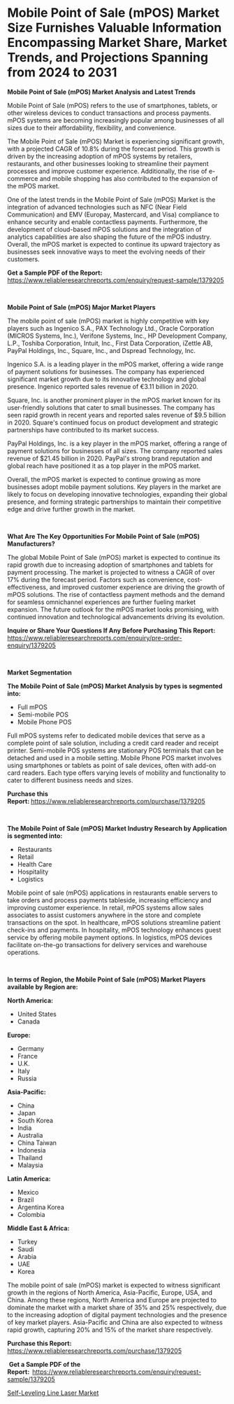 <p><h1>Mobile Point of Sale (mPOS) Market Size Furnishes Valuable Information Encompassing Market Share, Market Trends, and Projections Spanning from 2024 to 2031</h1></p><p><strong>Mobile Point of Sale (mPOS) Market Analysis and Latest Trends</strong></p>
<p><p>Mobile Point of Sale (mPOS) refers to the use of smartphones, tablets, or other wireless devices to conduct transactions and process payments. mPOS systems are becoming increasingly popular among businesses of all sizes due to their affordability, flexibility, and convenience.</p><p>The Mobile Point of Sale (mPOS) Market is experiencing significant growth, with a projected CAGR of 10.8% during the forecast period. This growth is driven by the increasing adoption of mPOS systems by retailers, restaurants, and other businesses looking to streamline their payment processes and improve customer experience. Additionally, the rise of e-commerce and mobile shopping has also contributed to the expansion of the mPOS market.</p><p>One of the latest trends in the Mobile Point of Sale (mPOS) Market is the integration of advanced technologies such as NFC (Near Field Communication) and EMV (Europay, Mastercard, and Visa) compliance to enhance security and enable contactless payments. Furthermore, the development of cloud-based mPOS solutions and the integration of analytics capabilities are also shaping the future of the mPOS industry. Overall, the mPOS market is expected to continue its upward trajectory as businesses seek innovative ways to meet the evolving needs of their customers.</p></p>
<p><strong>Get a Sample PDF of the Report:&nbsp;</strong> <a href="https://www.reliableresearchreports.com/enquiry/request-sample/1379205">https://www.reliableresearchreports.com/enquiry/request-sample/1379205</a></p>
<p>&nbsp;</p>
<p><strong>Mobile Point of Sale (mPOS) Major Market Players</strong></p>
<p><p>The mobile point of sale (mPOS) market is highly competitive with key players such as Ingenico S.A., PAX Technology Ltd., Oracle Corporation (MICROS Systems, Inc.), Verifone Systems, Inc., HP Development Company, L.P., Toshiba Corporation, Intuit, Inc., First Data Corporation, iZettle AB, PayPal Holdings, Inc., Square, Inc., and Dspread Technology, Inc.</p><p>Ingenico S.A. is a leading player in the mPOS market, offering a wide range of payment solutions for businesses. The company has experienced significant market growth due to its innovative technology and global presence. Ingenico reported sales revenue of €3.11 billion in 2020.</p><p>Square, Inc. is another prominent player in the mPOS market known for its user-friendly solutions that cater to small businesses. The company has seen rapid growth in recent years and reported sales revenue of $9.5 billion in 2020. Square's continued focus on product development and strategic partnerships have contributed to its market success.</p><p>PayPal Holdings, Inc. is a key player in the mPOS market, offering a range of payment solutions for businesses of all sizes. The company reported sales revenue of $21.45 billion in 2020. PayPal's strong brand reputation and global reach have positioned it as a top player in the mPOS market.</p><p>Overall, the mPOS market is expected to continue growing as more businesses adopt mobile payment solutions. Key players in the market are likely to focus on developing innovative technologies, expanding their global presence, and forming strategic partnerships to maintain their competitive edge and drive further growth in the market.</p></p>
<p>&nbsp;</p>
<p><strong>What Are The Key Opportunities For Mobile Point of Sale (mPOS) Manufacturers?</strong></p>
<p><p>The global Mobile Point of Sale (mPOS) market is expected to continue its rapid growth due to increasing adoption of smartphones and tablets for payment processing. The market is projected to witness a CAGR of over 17% during the forecast period. Factors such as convenience, cost-effectiveness, and improved customer experience are driving the growth of mPOS solutions. The rise of contactless payment methods and the demand for seamless omnichannel experiences are further fueling market expansion. The future outlook for the mPOS market looks promising, with continued innovation and technological advancements driving its evolution.</p></p>
<p><strong>Inquire or Share Your Questions If Any Before Purchasing This Report:</strong> <a href="https://www.reliableresearchreports.com/enquiry/pre-order-enquiry/1379205">https://www.reliableresearchreports.com/enquiry/pre-order-enquiry/1379205</a></p>
<p>&nbsp;</p>
<p><strong>Market Segmentation</strong></p>
<p><strong>The Mobile Point of Sale (mPOS) Market Analysis by types is segmented into:</strong></p>
<p><ul><li>Full mPOS</li><li>Semi-mobile POS</li><li>Mobile Phone POS</li></ul></p>
<p><p>Full mPOS systems refer to dedicated mobile devices that serve as a complete point of sale solution, including a credit card reader and receipt printer. Semi-mobile POS systems are stationary POS terminals that can be detached and used in a mobile setting. Mobile Phone POS market involves using smartphones or tablets as point of sale devices, often with add-on card readers. Each type offers varying levels of mobility and functionality to cater to different business needs and sizes.</p></p>
<p><strong>Purchase this Report:&nbsp;</strong><a href="https://www.reliableresearchreports.com/purchase/1379205">https://www.reliableresearchreports.com/purchase/1379205</a></p>
<p>&nbsp;</p>
<p><strong>The Mobile Point of Sale (mPOS) Market Industry Research by Application is segmented into:</strong></p>
<p><ul><li>Restaurants</li><li>Retail</li><li>Health Care</li><li>Hospitality</li><li>Logistics</li></ul></p>
<p><p>Mobile point of sale (mPOS) applications in restaurants enable servers to take orders and process payments tableside, increasing efficiency and improving customer experience. In retail, mPOS systems allow sales associates to assist customers anywhere in the store and complete transactions on the spot. In healthcare, mPOS solutions streamline patient check-ins and payments. In hospitality, mPOS technology enhances guest service by offering mobile payment options. In logistics, mPOS devices facilitate on-the-go transactions for delivery services and warehouse operations.</p></p>
<p>&nbsp;</p>
<p><strong>In terms of Region, the Mobile Point of Sale (mPOS) Market Players available by Region are:</strong></p>
<p>
    <p> <strong> North America: </strong>
        <ul>
            <li>United States</li>
            <li>Canada</li>
        </ul>
        </p> 
    <p> <strong> Europe: </strong>
        <ul>
            <li>Germany</li>
            <li>France</li>
            <li>U.K.</li>
            <li>Italy</li>
            <li>Russia</li>
        </ul>
        </p> 
    <p> <strong> Asia-Pacific: </strong>
        <ul>
            <li>China</li>
            <li>Japan</li>
            <li>South Korea</li>
            <li>India</li>
            <li>Australia</li>
            <li>China Taiwan</li>
            <li>Indonesia</li>
            <li>Thailand</li>
            <li>Malaysia</li>
        </ul>
        </p> 
    <p> <strong> Latin America: </strong>
        <ul>
            <li>Mexico</li>
            <li>Brazil</li>
            <li>Argentina Korea</li>
            <li>Colombia</li>
        </ul>
        </p> 
    <p> <strong> Middle East & Africa: </strong>
        <ul>
            <li>Turkey</li>
            <li>Saudi</li>
            <li>Arabia</li>
            <li>UAE</li>
            <li>Korea</li>
        </ul>
    </p>
    </p>
<p><p>The mobile point of sale (mPOS) market is expected to witness significant growth in the regions of North America, Asia-Pacific, Europe, USA, and China. Among these regions, North America and Europe are projected to dominate the market with a market share of 35% and 25% respectively, due to the increasing adoption of digital payment technologies and the presence of key market players. Asia-Pacific and China are also expected to witness rapid growth, capturing 20% and 15% of the market share respectively.</p></p>
<p><strong>Purchase this Report: </strong><a href="https://www.reliableresearchreports.com/purchase/1379205">https://www.reliableresearchreports.com/purchase/1379205</a></p>
<p>&nbsp;<strong>Get a Sample PDF of the Report:&nbsp;&nbsp;</strong><a href="https://www.reliableresearchreports.com/enquiry/request-sample/1379205">https://www.reliableresearchreports.com/enquiry/request-sample/1379205</a></p>
<p><strong></strong></p>
<p><p><a href="https://github.com/AKSHATREPORTPRIME/Market-Research-Report-List-3/blob/main/self-leveling-line-laser-market.md">Self-Leveling Line Laser Market</a></p></p>